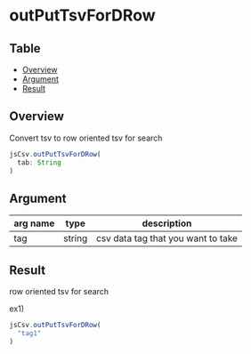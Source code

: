 # outPutTsvForDRow

Table
-----------------
* [Overview](#overview)
* [Argument](#argument)
* [Result](#result)


## Overview

Convert tsv to  row oriented tsv for search  

```js.js
jsCsv.outPutTsvForDRow(
  tab: String
)
```

## Argument

| arg name | type | description |
| -------- | -------- | -------- |
| tag | string | csv data tag that you want to take |

## Result

row oriented tsv for search  


ex1) 

```js.js
jsCsv.outPutTsvForDRow(
  "tag1"
)
```
